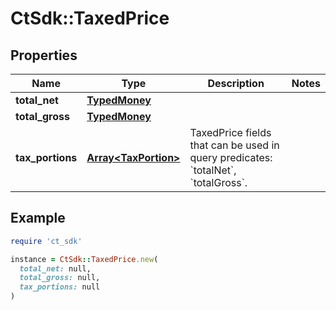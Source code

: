 # CtSdk::TaxedPrice

## Properties

| Name | Type | Description | Notes |
| ---- | ---- | ----------- | ----- |
| **total_net** | [**TypedMoney**](TypedMoney.md) |  |  |
| **total_gross** | [**TypedMoney**](TypedMoney.md) |  |  |
| **tax_portions** | [**Array&lt;TaxPortion&gt;**](TaxPortion.md) | TaxedPrice fields that can be used in query predicates: &#x60;totalNet&#x60;, &#x60;totalGross&#x60;. |  |

## Example

```ruby
require 'ct_sdk'

instance = CtSdk::TaxedPrice.new(
  total_net: null,
  total_gross: null,
  tax_portions: null
)
```

